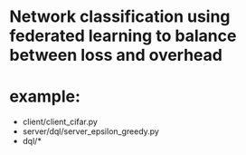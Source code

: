 ﻿# Network classification using federated learning to balance between loss and overhead
# example: 
- client/client_cifar.py
- server/dql/server_epsilon_greedy.py
- dql/* 

